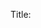 Title: <title>

Tags: <tags>

Seq: <seq>

Level: <level: >

Include Children: <includechildren>

Body: 

